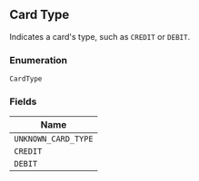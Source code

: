 ## Card Type

Indicates a card's type, such as `CREDIT` or `DEBIT`.

### Enumeration

`CardType`

### Fields

| Name |
|  --- |
| `UNKNOWN_CARD_TYPE` |
| `CREDIT` |
| `DEBIT` |

